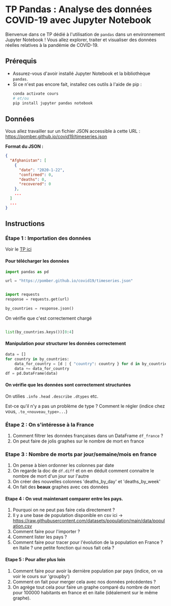 # TP Pandas : Analyse des données COVID-19 avec Jupyter Notebook

Bienvenue dans ce TP dédié à l'utilisation de `pandas` dans un environnement Jupyter Notebook ! Vous allez explorer, traiter et visualiser des données réelles relatives à la pandémie de COVID-19.

## Prérequis

- Assurez-vous d'avoir installé Jupyter Notebook et la bibliothèque `pandas`.
- Si ce n'est pas encore fait, installez ces outils à l'aide de pip :
  ```bash
  conda activate cours
  # et/ou
  pip install jupyter pandas notebook
  ```

## Données

Vous allez travailler sur un fichier JSON accessible à cette URL : https://pomber.github.io/covid19/timeseries.json

**Format du JSON :**
```json
{
  "Afghanistan": [
    {
      "date": "2020-1-22",
      "confirmed": 0,
      "deaths": 0,
      "recovered": 0
    },
    ...
  ]
  ...
}
```

## Instructions

### Étape 1 : Importation des données

Voir le [TP ici](https://ue12-p23-numerique.readthedocs.io/en/latest/2-12-pandas-TP-covid-nb.html)


#### Pour télécharger les données

```python
import pandas as pd

url = "https://pomber.github.io/covid19/timeseries.json"


import requests
response = requests.get(url)

by_countries = response.json()
```

On vérifie que c'est correctement chargé

```python

list(by_countries.keys())[0:4]
```

#### Manipulation pour structurer les données correctement

```python
data = []
for country in by_countries:
    data_for_country = [d | { "country": country } for d in by_countries[country]]
    data += data_for_country
df = pd.DataFrame(data)
```

#### On vérifie que les données sont correctement structurées

On utilies `.info` `.head` `.describe` `.dtypes` etc.

Est-ce qu'il n'y a pas un problème de type ? Comment le régler (indice chez vous, `.to_<nouveau_type>...`)

### Étape 2 : On s'intéresse à la France

1. Comment filtrer les données françaises dans un DataFrame `df_france` ?
2. On peut faire de jolis graphes sur le nombre de mort en france

### Etape 3 : Nombre de morts par jour/semaine/mois en france

1. On pense à bien ordonner les colonnes par date
2. On regarde la doc de `df.diff` et on en déduit comment connaitre le nombre de mort d'un jour sur l'autre
3. On créer des nouvelles colonnes 'deaths_by_day' et 'deaths_by_week'
4. On fait des **beaux** graphes avec ces données

#### Etape 4 : On veut maintenant comparer entre les pays.

1. Pourquoi on ne peut pas faire cela directement ?
2. Il y a une base de population disponible en csv ici -> https://raw.githubusercontent.com/datasets/population/main/data/population.csv
3. Comment faire pour l'importer ?
4. Comment lister les pays ?
5. Comment faire pour tracer pour l'évolution de la population en France ? en Italie ? une petite fonction qui nous fait cela ?

#### Etape 5 : Pour aller plus loin
1. Comment faire pour avoir la dernière population par pays (indice, on va voir le cours sur 'groupby')
2. Comment on fait pour merger cela avec nos données précédentes ?
3. On agrège tout cela pour faire un graphe comparé du nombre de mort pour 100000 habitants en france et en italie (idéalement sur le même graphe).
